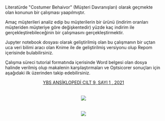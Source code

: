 Literatürde "Costumer Behaivor" (Müşteri Davranışları) olarak geçmekte olan konunun bir çalışması yaapılmıştır. 

Amaç müşterileri analiz edip bu müşterilerin bir ürünü (indirim oranları müşteriden müşteriye göre değişkentedir) yüzde kaç indirim ile gerçekleştirebileceğinin bir çalışmasını gerçekleştirmektir. 

Jupyter notebook dosyası olarak geliştirilmiş olan bu çalışmanın bir uçtan uca  veri bilimi aracı olan Knime ile de geliştirilmiş versiyonu olup Repom içerisinde bulabilirsiniz. 

Çalışma süreci tutorial formatında içerisinde Word belgesi olan dosya halinde verilmiş olup makalenin karşılaştırmaları ve Optsicorer sonuçları için aşağıdaki ilk üzerinden takip edebilirsiniz. 
<br>

 

 <div align="center">
<a href="http://ybsansiklopedi.com/wp-content/uploads/2021/05/Berkay_AKAR-3.pdf" aling="center">YBS ANSİKLOPEDİ CILT 9, SAYI 1 , 2021</a><br> 
</div>


<br>
<br>

 <div align="center">
<img src="https://forum-cdn.knime.com/uploads/default/original/1X/ab3ccf34482a0329361734a18199390177204f15.png"><br> 
</div>
<br>
<br>

 
  <div align="center">
<img src="https://upload.wikimedia.org/wikipedia/commons/thumb/0/05/Scikit_learn_logo_small.svg/2560px-Scikit_learn_logo_small.svg.png" ><br> 
</div>

